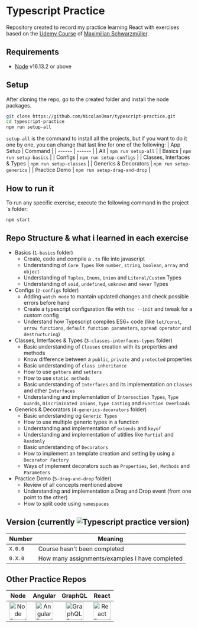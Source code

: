 # Typescript Practice
Repository created to record my practice learning React with exercises based on the [Udemy Course](https://www.udemy.com/course/understanding-typescript) of [Maximilian Schwarzmüller](https://www.udemy.com/user/maximilian-schwarzmuller/).

## Requirements
 - [Node](https://nodejs.org/en/download/) v16.13.2 or above

 ## Setup
After cloning the repo, go to the created folder and install the node packages.
```sh
git clone https://github.com/NicolasOmar/typescript-practice.git
cd typescript-practice
npm run setup-all
```
`setup-all` is the command to install all the projects, but if you want to do it one by one, you can change that last line for one of the following:
| App Setup | Command |
| ------ | ------ |
| All | `npm run setup-all` |
| Basics | `npm run setup-basics` |
| Configs | `npm run setup-configs` |
| Classes, Interfaces & Types | `npm run setup-classes` |
| Generics & Decorators | `npm run setup-generics` |
| Practice Demo | `npm run setup-drag-and-drop` |

## How to run it
To run any specific exercise, execute the following command in the project´s folder:
```sh
npm start
```

## Repo Structure & what i learned in each exercise
 - Basics (`1-basics` folder)
   - Create, code and compile a `.ts` file into javascript
   - Understanding of `Core Types` like `number`, `string`, `boolean`, `array` and `object`
   - Understanding of `Tuples`, `Enums`, `Union` and `Literal/Custom` Types
   - Understanding of `void`, `undefined`, `unknown` and `never` Types
 - Configs (`2-configs` folder)
   - Adding `watch mode` to mantain updated changes and check possible errors before hand
   - Create a typescript configuration file with `tsc --init` and tweak for a custom config
   - Understand how Typescript compiles ES6+ code (like `let/const`, `arrow functions`, `default function parameters`, `spread operator` and `destructuring`)
 - Classes, Interfaces & Types (`3-classes-interfaces-types` folder)
   - Basic understanding of `Classes` creation with its properties and methods
   - Know difference between a `public`, `private` and `protected` properties
   - Basic understanding of `class inheritance`
   - How to use `getters` and `setters`
   - How to use `static methods`
   - Basic understanding of `Interfaces` and its implementation on `Classes` and other `Interfaces`
   - Understanding and implementation of `Intersection Types`, `Type Guards`, `Discriminated Unions`, `Type Casting` and `Function Overloads`
 - Generics & Decorators (`4-generics-decorators` folder)
   - Basic understanding og `Generic Types`
   - How to use multiple generic types in a function
   - Understanding and implementation of `extends` and `keyof`
   - Understanding and implementation of utitlies like `Partial` and `Readonly`
   - Basic understanding of `Decorators`
   - How to implement an template creation and setting by using a `Decorator Factory`
   - Ways of implement decorators such as `Properties`, `Set`, `Methods` and `Parameters`
 - Practice Demo (`5-drag-and-drop` folder)
   - Review of all concepts mentioned above
   - Understanding and implementation a Drag and Drop event (from one point to the other)
   - How to split code using `namespaces`

## Version (currently ![Typescript practice version](https://img.shields.io/github/package-json/v/nicolasomar/typescript-practice?color=success&label=%20&style=flat-square))
| Number | Meaning |
| ------ | ------ |
| `X.0.0` | Course hasn't been completed |
| `0.X.0` | How many assignments/examples I have completed |

## Other Practice Repos
| Node | Angular | GraphQL | React |
| :---: | :---: | :---: | :---: |
| [<img src="https://cdn.svgporn.com/logos/nodejs-icon.svg" title="Node Practice Repo" alt="Node Practice Repo" width="48px">](https://github.com/NicolasOmar/node-practice) | [<img src="https://cdn.svgporn.com/logos/angular-icon.svg" title="Angular Practice Repo" alt="Angular Practice Repo" width="48px">](https://github.com/NicolasOmar/angular-practice) | [<img src="https://cdn.svgporn.com/logos/graphql.svg" title="GraphQL Practice Repo" alt="GraphQL Practice Repo" width="48px">](https://github.com/NicolasOmar/graphql-practice) | [<img src="https://cdn.svgporn.com/logos/react.svg" title="React Practice Repo" alt="React Practice Repo" width="48px">](https://github.com/NicolasOmar/react-practice)